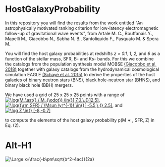 # HostGalaxyProbability

In this repository you will find the results from the work entitled "An astrophysically motivated ranking criterion for
low-latency electromagnetic follow-up of gravitational wave events", from Artale M. C., Bouffanais Y., Mapelli M., Giacobbo N., Sabha N. B., Santoliquido F., Pasquato M. & Spera M.

You will find the host galaxy probabilities at redshifts *z = 0.1, 1, 2,* and *6* as a function of the stellar mass, SFR, B- and Ks- bands.
For this we combine the catalogs from the population synthesis model MOBSE 
[(Giacobbo et al. 2018)](https://ui.adsabs.harvard.edu/abs/2018MNRAS.474.2959G/abstract)
together with galaxy catalogs from the hydrodynamical cosmological simulation EAGLE [(Schaye et al. 2015)](https://ui.adsabs.harvard.edu/abs/2015MNRAS.446..521S/abstract) to derive the properties of the host galaxies of binary neutron stars (BNS), black hole-neutron star (BHNS), and binary black hole (BBH) mergers.

We have used a grid of 25 x 25 x 25 points with a range of <a href="https://www.codecogs.com/eqnedit.php?latex=\inline&space;\log(M_\ast{}&space;/&space;M_{\odot})&space;\in{}[&space;7.0,\,{}12.5]" target="_blank"><img src="https://latex.codecogs.com/gif.latex?\inline&space;\log(M_\ast{}&space;/&space;M_{\odot})&space;\in{}[&space;7.0,\,{}12.5]" title="\log(M_\ast{} / M_{\odot}) \in{}[ 7.0,\,{}12.5]" /></a>, <a href="https://www.codecogs.com/eqnedit.php?latex=\inline&space;\log({\rm&space;SFR}&space;/&space;\Msun&space;\yr^{-1})&space;\in{}[&space;-5.5,\,{}&space;2.5]" target="_blank"><img src="https://latex.codecogs.com/gif.latex?\inline&space;\log({\rm&space;SFR}&space;/&space;\Msun&space;\yr^{-1})&space;\in{}[&space;-5.5,\,{}&space;2.5]" title="\log({\rm SFR} / \Msun \yr^{-1}) \in{}[ -5.5,\,{} 2.5]" /></a>, and <a href="https://www.codecogs.com/eqnedit.php?latex=\inline&space;\log&space;Z&space;\in{}&space;[-8,-0.7]" target="_blank"><img src="https://latex.codecogs.com/gif.latex?\inline&space;\log&space;Z&space;\in{}&space;[-8,-0.7]" title="\log Z \in{} [-8,-0.7]" /></a>


to compute the elements of the host galaxy probability p(M ∗ , SFR, Z)
in Eq. (2).


Alt-H1
======

<img src="https://latex.codecogs.com/svg.latex?\Large&space;x=\frac{-b\pm\sqrt{b^2-4ac}}{2a}" title="\Large x=\frac{-b\pm\sqrt{b^2-4ac}}{2a}" />
